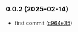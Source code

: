 ## <small>0.0.2 (2025-02-14)</small>

* first commit ([c964e35](https://github.com/mjancarik/esmj-schema/commit/c964e35))




